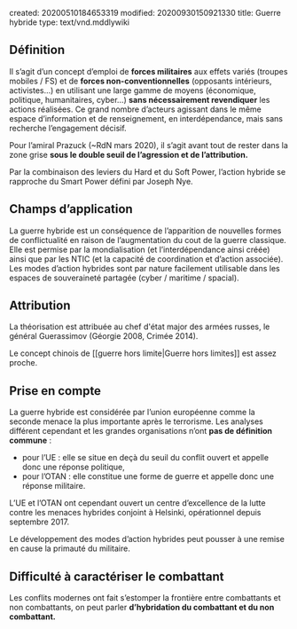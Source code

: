 created: 20200510184653319
modified: 20200930150921330
title: Guerre hybride
type: text/vnd.mddlywiki

## Définition

Il s’agit d’un concept d’emploi de **forces militaires** aux effets variés (troupes mobiles / FS) et de **forces non-conventionnelles** (opposants intérieurs, activistes…) en utilisant une large gamme de moyens (économique, politique, humanitaires, cyber…) **sans nécessairement revendiquer** les actions réalisées. Ce grand nombre d’acteurs agissant dans le même espace d’information et de renseignement, en interdépendance, mais sans recherche l’engagement décisif.

Pour l’amiral Prazuck (~RdN mars 2020), il s’agit avant tout de rester dans la zone grise **sous le double seuil de l’agression et de l’attribution.**

Par la combinaison des leviers du Hard et du Soft Power, l’action hybride se rapproche du Smart Power défini par Joseph Nye.

## Champs d’application

La guerre hybride est un conséquence de l’apparition de nouvelles formes de conflictualité en raison de l’augmentation du cout de la guerre classique. Elle est permise par la mondialisation (et l’interdépendance ainsi créée) ainsi que par les NTIC (et la capacité de coordination et d’action associée). Les modes d’action hybrides sont par nature facilement utilisable dans les espaces de souveraineté partagée (cyber / maritime / spacial).

## Attribution

La théorisation est attribuée au chef d'état major des armées russes, le général Guerassimov (Géorgie 2008, Crimée 2014).

Le concept chinois de [[guerre hors limite|Guerre hors limites]] est assez proche.

## Prise en compte

La guerre hybride est considérée par l’union européenne comme la seconde menace la plus importante après le terrorisme. Les analyses différent cependant et les grandes organisations n’ont **pas de définition commune** :

* pour l’UE : elle se situe en deçà du seuil du conflit ouvert et appelle donc une réponse politique,
* pour l’OTAN : elle constitue une forme de guerre et appelle donc une réponse militaire. 

L’UE et l’OTAN ont cependant ouvert un centre d’excellence de la lutte contre les menaces hybrides conjoint à Helsinki, opérationnel depuis septembre 2017.

Le développement des modes d’action hybrides peut pousser à une remise en cause la primauté du militaire.

## Difficulté à caractériser le combattant

Les conflits modernes ont fait s’estomper la frontière entre combattants et non combattants, on peut parler **d’hybridation du combattant et du non combattant.**
